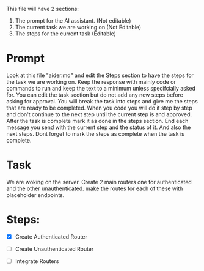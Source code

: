 This file will have 2 sections:
1. The prompt for the AI assistant. (Not editable)
2. The current task we are working on (Not Editable)
3. The steps for the current task (Editable)

# Prompt
Look at this file "aider.md" and edit the Steps section to have the steps for the task we are working on.
Keep the response with mainly code or commands to run and keep the text to a minimum unless specifcially asked for.
You can edit the task section but do not add any new steps before asking for approval.
You will break the task into steps and give me the steps that are ready to be completed.
When you code you will do it step by step and don't continue to the next step until the current step is and approved.
After the task is complete mark it as done in the steps section.
End each message you send with the current step and the status of it. And also the next steps.
Dont forget to mark the steps as complete when the task is complete.


# Task
We are woking on the server.
Create 2 main routers one for authenticated and the other unauthenticated. make the routes for each of these with placeholder endpoints.

# Steps:
- [x] Create Authenticated Router
- [ ] Create Unauthenticated Router
- [ ] Integrate Routers








